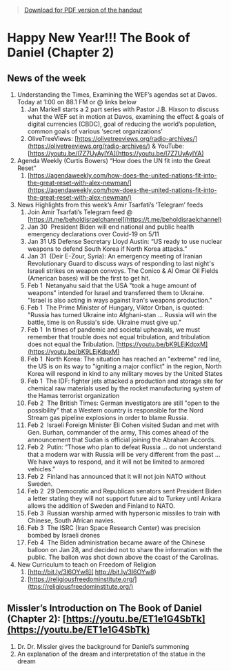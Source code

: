 >[Download for PDF version of the handout](/week020523.pdf)

# Happy New Year!!! The Book of Daniel (Chapter 2)       

## News of the week
1. Understanding the Times, Examining the WEF’s agendas set at Davos. Today at 1:00 on 88.1 FM or @ links below              
	1. Jan Markell starts a 2 part series with Pastor J.B. Hixson to discuss what the WEF set in motion at Davos, examining the effect & goals of digital currencies (CBDC), goal of
reducing the world’s population, common goals of various ‘secret organizations’
	1. OliveTreeViews: [https://olivetreeviews.org/radio-archives/](https://olivetreeviews.org/radio-archives/)   &  YouTube: [https://youtu.be/l7Z7UyAylYA](https://youtu.be/l7Z7UyAylYA) 
1. Agenda Weekly (Curtis Bowers) “How does the UN fit into the Great Reset”
	1. [https://agendaweekly.com/how-does-the-united-nations-fit-into-the-great-reset-with-alex-newman/](https://agendaweekly.com/how-does-the-united-nations-fit-into-the-great-reset-with-alex-newman/) 
1. News Highlights from this week’s Amir Tsarfati’s ‘Telegram’ feeds 
	1. Join Amir Tsarfati’s Telegram feed @ [https://t.me/beholdisraelchannel](https://t.me/beholdisraelchannel)
	1. Jan 30  President Biden will end national and public health emergency declarations over Covid-19 on 5/11
	1. Jan 31 US Defense Secretary Lloyd Austin: “US ready to use nuclear weapons to defend South Korea if North Korea attacks.”
	1. Jan 31  (Deir E-Zour, Syria): An emergency meeting of Iranian Revolutionary Guard to discuss ways of responding to last night's Israeli strikes on weapon convoys. The Conico & Al Omar Oil Fields (American bases) will be the first to get hit.
	1. Feb 1  Netanyahu said that the USA "took a huge amount of weapons" intended for Israel and transferred them to Ukraine.  "Israel is also acting in ways against Iran's weapons production."
	1. Feb 1  The Prime Minister of Hungary, Viktor Orban, is quoted: "Russia has turned Ukraine into Afghani-stan ... Russia will win the battle, time is on Russia's side. Ukraine must give up."
	1. Feb 1  In times of pandemic and societal upheavals, we must remember that trouble does not equal tribulation, and tribulation does not equal the Tribulation. [https://youtu.be/bK9LEjKdpxM](https://youtu.be/bK9LEjKdpxM) 
	1. Feb 1  North Korea: The situation has reached an "extreme" red line, the US is on its way to "igniting a major conflict" in the region, North Korea will respond in kind to any military moves by the United States
	1. Feb 1  The IDF: fighter jets attacked a production and storage site for chemical raw materials used by the rocket manufacturing system of the Hamas terrorist organization
	1. Feb 2  The British Times: German investigators are still "open to the possibility" that a Western country is responsible for the Nord Stream gas pipeline explosions in order to blame Russia.
	1. Feb 2  Israeli Foreign Minister Eli Cohen visited Sudan and met with Gen. Burhan, commander of the army, This comes ahead of the announcement that Sudan is official joining the Abraham Accords.
	1. Feb 2  Putin: “Those who plan to defeat Russia … do not understand that a modern war with Russia will be very different from the past ... We have ways to respond, and it will not be limited to armored vehicles."
	1. Feb 2  Finland has announced that it will not join NATO without Sweden.
	1. Feb 2  29 Democratic and Republican senators sent President Biden a letter stating they will not support future aid to Turkey until Ankara allows the addition of Sweden and Finland to NATO.
	1. Feb 3  Russian warship armed with hypersonic missiles to train with Chinese, South African navies. 
	1. Feb 3  The ISRC (Iran Space Research Center) was precision bombed by Israeli drones
	1. Feb 4  The Biden administration became aware of the Chinese balloon on Jan 28, and decided not to share the information with the public. The ballon was shot down above the coast of the Carolinas.
1. New Curriculum to teach on Freedom of Religion
	1. [http://bit.ly/3l6OYw8]( http://bit.ly/3l6OYw8)
	1. [https://religiousfreedominstitute.org/](ttps://religiousfreedominstitute.org/)


## Missler’s Introduction on The Book of Daniel (Chapter 2):   [https://youtu.be/ET1e1G4SbTk](https://youtu.be/ET1e1G4SbTk)     
1. Dr. Dr. Missler gives the background for Daniel’s summoning
1. An explanation of the dream and interpretation of the statue in the dream
